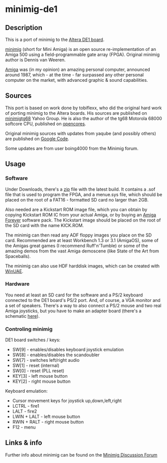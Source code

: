 # minimig-de1


## Description  

This is a port of minimig to the [Altera DE1 board](http://www.altera.com/education/univ/materials/boards/de1/unv-de1-board.html).

[minimig](http://en.wikipedia.org/wiki/Minimig) (short for Mini Amiga) is an open source re-implementation of an Amiga 500 using a field-programmable gate array (FPGA). Original minimig author is Dennis van Weeren.

[Amiga](http://en.wikipedia.org/wiki/Amiga_500) was (in my opinion) an amazing personal computer, announced around 1987, which - at the time - far surpassed any other personal computer on the market, with advanced graphic & sound capabilities.


## Sources

This port is based on work done by tobiflexx, who did the original hard work of porting minimig to the Altera boards. His sources are published on [minimigtg68](http://gamesource.groups.yahoo.com/group/minimigtg68) Yahoo Group. He is also the author of the tg68 Motorola 68000 softcore CPU, published on [opencores](http://opencores.org/project,tg68).

Original minimig sources with updates from yaqube (and possibly others) are published on [Google Code](http://code.google.com/p/minimig/).

Some updates are from user boing4000 from the Minimig forum.


## Usage

### Software
Under Downloads, there's a [zip](https://github.com/downloads/rkrajnc/minimig-de1/minimig-de1-config-latest.zip) file with the latest build. It contains a .sof file that is used to program the FPGA, and a menue.sys file, which should be placed on the root of a FAT16 - formatted SD card no larger than 2GB.

Also needed are a Kickstart ROM image file, which you can obtain by copying Kickstart ROM IC from your actual Amiga, or by buying an [Amiga Forever](http://www.amigaforever.com/) software pack. The Kickstart image should be placed on the root of the SD card with the name KICK.ROM.

The minimig can then read any ADF floppy images you place on the SD card. Recommended are at least Workbench 1.3 or 3.1 (AmigaOS), some of the Amigas great games (I recommend Ruff'n'Tumble) or some of the amazing demos from the vast Amiga demoscene (like State of the Art from Spaceballs).

The minimig can also use HDF harddisk images, which can be created with [WinUAE](http://www.winuae.net/).

### Hardware
You need at least an SD card for the software and a PS/2 keyboard connected to the DE1 board's PS/2 port. And, of course, a VGA monitor and a set of speakers. There's a way to also connect a PS/2 mouse and two real Amiga joysticks, but you have to make an adapter board (there's a schematic [here](https://github.com/rkrajnc/minimig-de1/tree/master/minimig-src/minimigtg68/other)).

### Controling minimig
DE1 board switches / keys:  
* SW[9] - enables/disables keyboard joystick emulation
* SW[8] - enables/disables the scandoubler
* SW[7] - switches left/right audio
* SW[1] - reset (internal)
* SW[0] - reset (PLL reset)
* KEY[3] - left mouse button
* KEY[2] - right mouse button

Keyboard emulation:  
* Cursor movement keys for joystick up,down,left,right
* LCTRL - fire1
* LALT - fire2
* LWIN + LALT - left mouse button
* RWIN + RALT - right mouse button
* F12 - menu

## Links & info
Further info about minimig can be found on the [Minimig Discussion Forum](http://www.minimig.net/)
